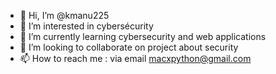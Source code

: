 - 👋 Hi, I’m @kmanu225
- 👀 I’m interested in cybersécurity
- 🌱 I’m currently learning cybersecurity and web applications
- 💞️ I’m looking to collaborate on project about security
- 📫 How to reach me : via email macxpython@gmail.com

<!---
DorkManu/DorkManu is a ✨ special ✨ repository because its `README.md` (this file) appears on your GitHub profile.
You can click the Preview link to take a look at your changes.
--->
